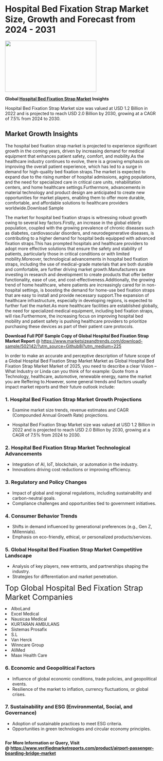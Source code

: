 <H1>Hospital Bed Fixation Strap Market Size, Growth and Forecast from 2024 - 2031</H1><img class="aligncenter size-medium wp-image-584254" src="https://thirdeyenews.in/wp-content/uploads/2024/09/Global-Market-Research-300x168.jpeg" alt="" width="300" height="168" /><p><strong>Global&nbsp;<a href="https://www.marketsizeandtrends.com/download-sample/502142/?utm_source=Github8j?utm_medium=225">Hospital Bed Fixation Strap Market</a> Insights</strong></p><p>Hospital Bed Fixation Strap Market size was valued at USD 1.2 Billion in 2022 and is projected to reach USD 2.0 Billion by 2030, growing at a CAGR of 7.5% from 2024 to 2030.</p><p><h2>Market Growth Insights</h2> <p>The hospital bed fixation strap market is projected to experience significant growth in the coming years, driven by increasing demand for medical equipment that enhances patient safety, comfort, and mobility.As the healthcare industry continues to evolve, there is a growing emphasis on improving the overall patient experience, which has led to a surge in demand for high-quality bed fixation straps.The market is expected to expand due to the rising number of hospital admissions, aging populations, and the need for specialized care in critical care units, rehabilitation centers, and home healthcare settings.Furthermore, advancements in material technology and product design are anticipated to create new opportunities for market players, enabling them to offer more durable, comfortable, and affordable solutions to healthcare providers worldwide.Download Sample</p> <p>The market for hospital bed fixation straps is witnessing robust growth owing to several key factors.Firstly, an increase in the global elderly population, coupled with the growing prevalence of chronic diseases such as diabetes, cardiovascular disorders, and neurodegenerative diseases, is contributing to a higher demand for hospital beds equipped with advanced fixation straps.This has prompted hospitals and healthcare providers to adopt more effective solutions that ensure the safety and stability of patients, particularly those in critical conditions or with limited mobility.Moreover, technological advancements in hospital bed fixation straps, including the use of medical-grade materials that are both durable and comfortable, are further driving market growth.Manufacturers are investing in research and development to create products that offer better functionality, ease of use, and cost-effectiveness.Additionally, the growing trend of home healthcare, where patients are increasingly cared for in non-hospital settings, is boosting the demand for home-use bed fixation straps that are easy to install and provide necessary support.The expansion of healthcare infrastructure, especially in developing regions, is expected to further fuel the market.As more healthcare facilities are established globally, the need for specialized medical equipment, including bed fixation straps, will rise.Furthermore, the increasing focus on improving hospital bed mobility and patient safety is pushing healthcare providers to prioritize purchasing these devices as part of their patient care protocols.</p><p><span class=""><strong>Download Full PDF Sample Copy of Global Hospital Bed Fixation Strap Market Report</strong> @ <a href="https://www.marketsizeandtrends.com/download-sample/502142/?utm_source=Github8j?utm_medium=225" target="_blank">https://www.marketsizeandtrends.com/download-sample/502142/?utm_source=Github8j?utm_medium=225</a></span></p><p>In order to make an accurate and perceptive description of future scope of a Global&nbsp;Hospital Bed Fixation Strap Market Market as Global&nbsp;Hospital Bed Fixation Strap Market Market of 2025, you need to describe a clear Vision &ndash; What Industry or Linda can you think of for example: Quote from a Technology, healthcare, automotive, renewable energy, name the market you are Reffering to.However, some general trends and factors usually impact market reports and their future outlook include:</p><h3>1.&nbsp;<strong>Hospital Bed Fixation Strap Market Growth Projections</strong></h3><ul><li>Examine market size trends, revenue estimates and CAGR (Compounded Annual Growth Rate) projections.</li><li><p>Hospital Bed Fixation Strap Market size was valued at USD 1.2 Billion in 2022 and is projected to reach USD 2.0 Billion by 2030, growing at a CAGR of 7.5% from 2024 to 2030.</p></li></ul><h3>2.&nbsp;<strong>Hospital Bed Fixation Strap Market Technological Advancements</strong></h3><ul><li>Integration of AI, IoT, blockchain, or automation in the industry.</li><li>Innovations driving cost reductions or improving efficiency.</li></ul><h3>3.&nbsp;<strong>Regulatory and Policy Changes</strong></h3><ul><li>Impact of global and regional regulations, including sustainability and carbon-neutral goals.</li><li>Compliance challenges and opportunities tied to government initiatives.</li></ul><h3>4.&nbsp;<strong>Consumer Behavior Trends</strong></h3><ul><li>Shifts in demand influenced by generational preferences (e.g., Gen Z, Millennials).</li><li>Emphasis on eco-friendly, ethical, or personalized products/services.</li></ul><h3>5.&nbsp;<strong>Global Hospital Bed Fixation Strap Market Competitive Landscape</strong></h3><ul><li>Analysis of key players, new entrants, and partnerships shaping the industry.</li><li>Strategies for differentiation and market penetration.</li></ul><p data-pm-slice="1 1 []"><span style="color: inherit; font-family: inherit; font-size: 25px;">Top Global Hospital Bed Fixation Strap Market Companies</span></p><div class="" data-test-id=""><p><li>AlboLand</li><li> Excel Medical</li><li> Nausicaa Medical</li><li> KURTARAN AMBULANS</li><li> Sistemas Prosafix</li><li> S.L</li><li> Van Herck</li><li> Winncare Group</li><li> AliMed</li><li> Maax Health Care</li></p></div><h3>6.&nbsp;<strong>Economic and Geopolitical Factors</strong></h3><ul><li>Influence of global economic conditions, trade policies, and geopolitical events.</li><li>Resilience of the market to inflation, currency fluctuations, or global crises.</li></ul><h3>7.&nbsp;<strong>Sustainability and ESG (Environmental, Social, and Governance)</strong></h3><ul><li>Adoption of sustainable practices to meet ESG criteria.</li><li>Opportunities in green technologies and circular economy principles.</li></ul><h2><strong style="font-size: 14px;">For More Information or Query, Visit @&nbsp;</strong><a style="background-color: #ffffff; font-size: 14px;" href="https://www.marketsizeandtrends.com/report/hospital-bed-fixation-strap-market/" target="_blank">https://www.verifiedmarketreports.com/product/airport-passenger-boarding-bridge-market</a></h2>